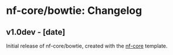 # nf-core/bowtie: Changelog

## v1.0dev - [date]
Initial release of nf-core/bowtie, created with the [nf-core](http://nf-co.re/) template.
